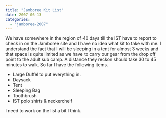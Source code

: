 ```yaml
---
title: "Jamboree Kit List"
date: 2007-06-13
categories: 
  - "jamboree-2007"
---
```


We have somewhere in the region of 40 days till the IST have to report to check in on the Jamboree site and I have no idea what kit to take with me. I understand the fact that I will be sleeping in a tent for almost 3 weeks and that space is quite limited as we have to carry our gear from the drop off point to the adult sub camp. A distance they reckon should take 30 to 45 minutes to walk. So far I have the following items.

- Large Duffel to put everything in.
- Daysack
- Tent
- Sleeping Bag
- Toothbrush
- IST polo shirts & neckercheif

I need to work on the list a bit I think.
